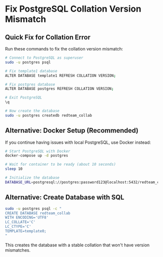 # Fix PostgreSQL Collation Version Mismatch

## Quick Fix for Collation Error

Run these commands to fix the collation version mismatch:

```bash
# Connect to PostgreSQL as superuser
sudo -u postgres psql

# Fix template1 database
ALTER DATABASE template1 REFRESH COLLATION VERSION;

# Fix postgres database
ALTER DATABASE postgres REFRESH COLLATION VERSION;

# Exit PostgreSQL
\q

# Now create the database
sudo -u postgres createdb redteam_collab
```

## Alternative: Docker Setup (Recommended)

If you continue having issues with local PostgreSQL, use Docker instead:

```bash
# Start PostgreSQL with Docker
docker-compose up -d postgres

# Wait for container to be ready (about 10 seconds)
sleep 10

# Initialize the database
DATABASE_URL=postgresql://postgres:password123@localhost:5432/redteam_collab node scripts/init-db.js
```

## Alternative: Create Database with SQL

```bash
sudo -u postgres psql -c "
CREATE DATABASE redteam_collab 
WITH ENCODING='UTF8' 
LC_COLLATE='C' 
LC_CTYPE='C' 
TEMPLATE=template0;
"
```

This creates the database with a stable collation that won't have version mismatches.